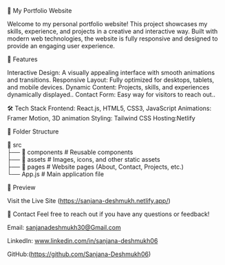 🌟 My Portfolio Website

Welcome to my personal portfolio website! This project showcases my skills, experience, and projects in a creative and interactive way. Built with modern web technologies, the website is fully responsive and designed to provide an engaging user experience.

🚀 Features

Interactive Design: A visually appealing interface with smooth animations and transitions.
Responsive Layout: Fully optimized for desktops, tablets, and mobile devices.
Dynamic Content: Projects, skills, and experiences dynamically displayed..
Contact Form: Easy way for visitors to reach out..

🛠️ Tech Stack
Frontend: React.js, HTML5, CSS3, JavaScript
Animations: Framer Motion, 3D animation 
Styling: Tailwind CSS 
Hosting:Netlify

📂 Folder Structure

📁 src  
   ├── 📂 components  # Reusable components  
   ├── 📂 assets      # Images, icons, and other static assets  
   ├── 📂 pages       # Website pages (About, Contact, Projects, etc.)  
   └── App.js         # Main application file 
   
📸 Preview

Visit the Live Site (https://sanjana-deshmukh.netlify.app/)

📧 Contact
Feel free to reach out if you have any questions or feedback!

Email: sanjanadeshmukh30@Gmail.com

LinkedIn: www.linkedin.com/in/sanjana-deshmukh06

GitHub:(https://github.com/Sanjana-Deshmukh06)
